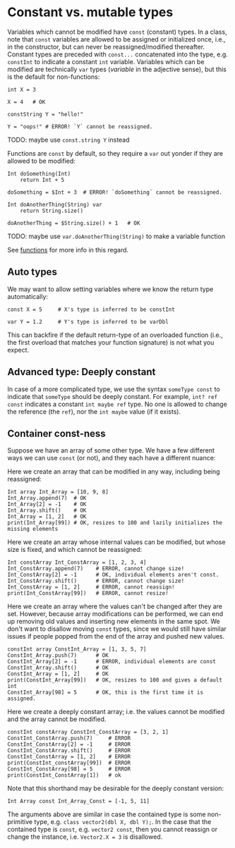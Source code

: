 # Constant vs. mutable types

Variables which cannot be modified have `const` (constant) types.
In a class, note that `const` variables are allowed to be assigned
or initialized once, i.e., in the constructor, but can never be
reassigned/modified thereafter.  Constant types are preceded with
`const...` concatenated into the type, e.g. `constInt` to indicate
a constant `int` variable.  Variables which can be modified are
technically `var` types (*variable* in the adjective sense), but
this is the default for non-functions:

```
int X = 3

X = 4   # OK

constString Y = "hello!"

Y = "oops!" # ERROR! `Y` cannot be reassigned.
```

TODO: maybe use `const.string Y` instead

Functions are `const` by default, so they require a `var` out yonder
if they are allowed to be modified:

```
Int doSomething(Int)
    return Int + 5

doSomething = $Int + 3  # ERROR! `doSomething` cannot be reassigned.

Int doAnotherThing(String) var
    return String.size()

doAnotherThing = $String.size() + 1   # OK
```

TODO: maybe use `var.doAnotherThing(String)` to make a variable function

See [functions](./functions.md) for more info in this regard.


## Auto types

We may want to allow setting variables where we know the return type
automatically:

```
const X = 5     # X's type is inferred to be constInt

var Y = 1.2     # Y's type is inferred to be varDbl
```

This can backfire if the default return-type of an overloaded function
(i.e., the first overload that matches your function signature) is
not what you expect.


## Advanced type: Deeply constant

In case of a more complicated type, we use the syntax `someType const`
to indicate that `someType` should be deeply constant.  For example,
`int? ref const` indicates a constant `int maybe ref` type.  No one is allowed
to change the reference (the `ref`), nor the `int maybe` value (if it exists).


## Container const-ness

Suppose we have an array of some other type.  We have a few
different ways we can use `const` (or not), and they each have
a different nuance:

Here we create an array that can be modified in any way, including
being reassigned:

```
Int array Int_Array = [10, 9, 8]
Int_Array.append(7)  # OK
Int_Array[2] = -1    # OK
Int_Array.shift()    # OK
Int_Array = [1, 2]   # OK
print(Int_Array[99]) # OK, resizes to 100 and lazily initializes the missing elements
```

Here we create an array whose internal values can be modified,
but whose size is fixed, and which cannot be reassigned:

```
Int constArray Int_ConstArray = [1, 2, 3, 4]
Int_ConstArray.append(7)    # ERROR, cannot change size!
Int_ConstArray[2] = -1      # OK, individual elements aren't const.
Int_ConstArray.shift()      # ERROR, cannot change size!
Int_ConstArray = [1, 2]     # ERROR, cannot reassign!
print(Int_ConstArray[99])   # ERROR, cannot resize!
```

Here we create an array where the values can't be changed after
they are set.  However, because array modifications can be
performed, we can end up removing old values and inserting new
elements in the same spot.  We don't want to disallow moving
`const` types, since we would still have similar issues if people
popped from the end of the array and pushed new values.

```
constInt array ConstInt_Array = [1, 3, 5, 7]
ConstInt_Array.push(7)      # OK
ConstInt_Array[2] = -1      # ERROR, individual elements are const
ConstInt_Array.shift()      # OK
ConstInt_Array = [1, 2]     # OK
print(ConstInt_Array[99])   # OK, resizes to 100 and gives a default int
ConstInt_Array[98] = 5      # OK, this is the first time it is assigned.
```

Here we create a deeply constant array; i.e. the values cannot be
modified and the array cannot be modified.

```
constInt constArray ConstInt_ConstArray = [3, 2, 1]
ConstInt_ConstArray.push(7)     # ERROR
ConstInt_ConstArray[2] = -1     # ERROR
ConstInt_ConstArray.shift()     # ERROR
ConstInt_ConstArray = [1, 2]    # ERROR
print(ConstInt_constArray[99])  # ERROR
ConstInt_ConstArray[98] = 5     # ERROR
print(ConstInt_ConstArray[1])   # ok
```

Note that this shorthand may be desirable for the deeply constant
version:

```
Int Array const Int_Array_Const = [-1, 5, 11]
```

The arguments above are similar in case the contained type
is some non-primitive type, e.g. `class vector2(dbl X, dbl Y);`.
In the case that the contained type is `const`, e.g.
`vector2 const`, then you cannot reassign or change the instance,
i.e. `Vector2.X = 3` is disallowed.
